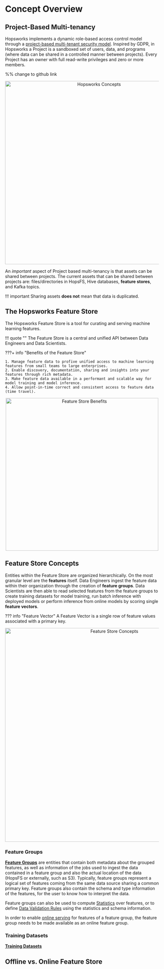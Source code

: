 # Concept Overview

## Project-Based Multi-tenancy

Hopsworks implements a dynamic role-based access control model through a [project-based multi-tenant security model](https://www.logicalclocks.com/blog/how-we-secure-your-data-with-hopsworks). Inspired by GDPR, in Hopsworks a Project is a sandboxed set of users, data, and programs (where data can be shared in a controlled manner between projects). Every Project has an owner with full read-write privileges and zero or more members.

%% change to github link
<p align="center">
  <img src="../assets/images/hw-concepts.png" width="600" alt="Hopsworks Concepts">
</p>

An *important* aspect of Project based multi-tenancy is that assets can be shared between projects. The current assets that can be shared between projects are: files/directories in HopsFS, Hive databases, **feature stores**, and Kafka topics.

!!! important
    Sharing assets **does not** mean that data is duplicated.

## The Hopsworks Feature Store

The Hopsworks Feature Store is a tool for curating and serving machine learning features.

!!! quote ""
    The Feature Store is a central and unified API between Data Engineers and Data Scientists.

???+ info "Benefits of the Feature Store"

    1. Manage feature data to profive unified access to machine learning features from small teams to large enterprises.
    2. Enable discovery, documentation, sharing and insights into your features through rich metadata.
    3. Make feature data available in a performant and scalable way for model training and model inference.
    4. Allow point-in-time correct and consistent access to feature data (time travel).

<p align="center">
  <img src="../assets/images/benefits.png" width="500" alt="Feature Store Benefits">
</p>

## Feature Store Concepts

Entities within the Feature Store are organized hierarchically. On the most granular level are the **features** itself. Data Engineers ingest the feature data within their organization through the creation of **feature groups**. Data Scientists are then able to read selected features from the feature groups to create training datasets for model training, run batch inference with deployed models or perform inference from online models by scoring single **feature vectors**.

??? info "Feature Vector"
    A Feature Vector is a single row of feature values associated with a primary key.

<p align="center">
  <img src="../assets/images/fs-concepts.png" width="700" alt="Feature Store Concepts">
</p>

### Feature Groups

[**Feature Groups**](concepts/feature_group.md) are entities that contain both metadata about the grouped features, as well as information of the jobs used to ingest the data contained in a feature group and also the actual location of the data (HopsFS or externally, such as S3). Typically, feature groups represent a logical set of features coming from the same data source sharing a common primary key. Feature groups also contain the schema and type information of the features, for the user to know how to interpret the data.

Feature groups can also be used to compute [Statistics](concepts/statistics.md) over features, or to define [Data Validation Rules](concepts/data_validation.md) using the statistics and schema information.

In order to enable [online serving](overview.md#offline-vs-offline-feature-store) for features of a feature group, the feature group needs to be made available as an online feature group.

### Training Datasets

[**Training Datasets**](concepts/training_dataset.md)


## Offline vs. Online Feature Store
